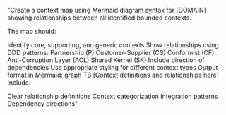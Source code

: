 "Create a context map using Mermaid diagram syntax for [DOMAIN] showing relationships between all identified bounded contexts.

The map should:

Identify core, supporting, and generic contexts
Show relationships using DDD patterns:
Partnership (P)
Customer-Supplier (CS)
Conformist (CF)
Anti-Corruption Layer (ACL)
Shared Kernel (SK)
Include direction of dependencies
Use appropriate styling for different context types
Output format in Mermaid:
graph TB
    [Context definitions and relationships here]
Include:

Clear relationship definitions
Context categorization
Integration patterns
Dependency directions"
